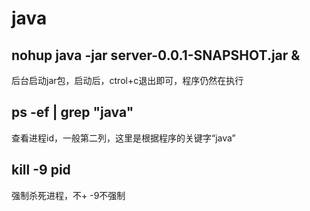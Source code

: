 # java

## nohup java -jar server-0.0.1-SNAPSHOT.jar &

后台启动jar包，启动后，ctrol+c退出即可，程序仍然在执行

## ps -ef | grep "java"

查看进程id，一般第二列，这里是根据程序的关键字“java”

## kill -9 pid

强制杀死进程，不+ -9不强制
